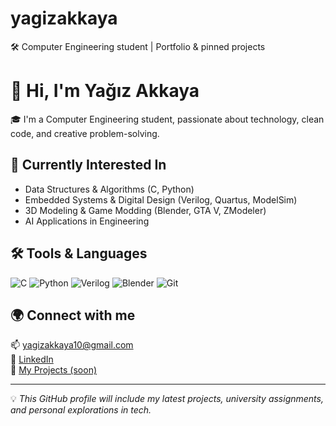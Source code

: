 # yagizakkaya
🛠️ Computer Engineering student | Portfolio &amp; pinned projects
# 👋 Hi, I'm Yağız Akkaya

🎓 I'm a Computer Engineering student, passionate about technology, clean code, and creative problem-solving.

## 🧠 Currently Interested In
- Data Structures & Algorithms (C, Python)
- Embedded Systems & Digital Design (Verilog, Quartus, ModelSim)
- 3D Modeling & Game Modding (Blender, GTA V, ZModeler)
- AI Applications in Engineering

## 🛠️ Tools & Languages
![C](https://img.shields.io/badge/-C-00599C?style=flat&logo=c&logoColor=white)
![Python](https://img.shields.io/badge/-Python-3776AB?style=flat&logo=python&logoColor=white)
![Verilog](https://img.shields.io/badge/-Verilog-8A2BE2?style=flat)
![Blender](https://img.shields.io/badge/-Blender-F5792A?style=flat&logo=blender&logoColor=white)
![Git](https://img.shields.io/badge/-Git-F05032?style=flat&logo=git&logoColor=white)

## 🌍 Connect with me
📫 yagizakkaya10@gmail.com  
🔗 [LinkedIn](https://www.linkedin.com/in/ya%C4%9F%C4%B1z-akkaya-aa346a202/)  
🔗 [My Projects (soon)](https://github.com/yagizakkaya01?tab=repositories)

---

💡 *This GitHub profile will include my latest projects, university assignments, and personal explorations in tech.*
